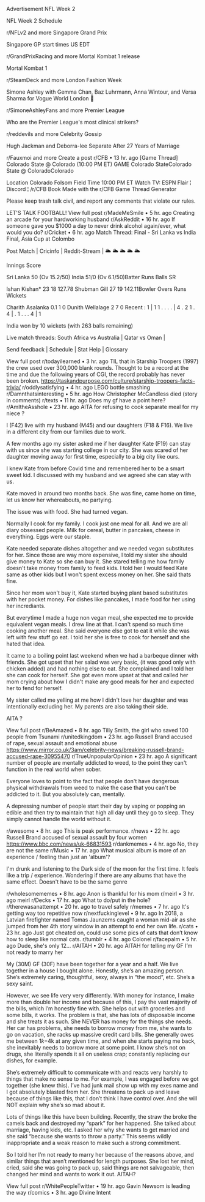 Advertisement
NFL Week 2

NFL Week 2 Schedule

r/NFLv2
and more
Singapore Grand Prix

Singapore GP start times US EDT

r/GrandPrixRacing
and more
Mortal Kombat 1 release

Mortal Kombat 1

r/SteamDeck
and more
London Fashion Week

Simone Ashley with Gemma Chan, Baz Luhrmann, Anna Wintour, and Versa Sharma for Vogue World London 🤩

r/SimoneAshleyFans
and more
Premier League

Who are the Premier League's most clinical strikers?

r/reddevils
and more
Celebrity Gossip

Hugh Jackman and Deborra-lee Separate After 27 Years of Marriage

r/Fauxmoi
and more
Create a post
r/CFB
•
13 hr. ago
[Game Thread] Colorado State @ Colorado (10:00 PM ET)
GAME	Colorado StateColorado State @ ColoradoColorado

Location	Colorado Folsom Field
Time	10:00 PM ET
Watch	TV: ESPN
	Flair ¦ Discord ¦ /r/CFB Book
	Made with the r/CFB Game Thread Generator

Please keep trash talk civil, and report any comments that violate our rules.

LET'S TALK FOOTBALL!
View full post
r/MadeMeSmile
•
5 hr. ago
Creating an arcade for your hardworking husband
r/AskReddit
•
16 hr. ago
If someone gave you $1000 a day to never drink alcohol again/ever, what would you do?
r/Cricket
•
6 hr. ago
Match Thread: Final - Sri Lanka vs India
Final, Asia Cup at Colombo

Post Match | Cricinfo | Reddit-Stream | 🌥 🌥 🌥 🌥 🌥

Innings	Score

Sri Lanka	50 (Ov 15.2/50)
India	51/0 (Ov 6.1/50)Batter	Runs	Balls	SR

Ishan Kishan*	23	18	127.78
Shubman Gill	27	19	142.11Bowler	Overs	Runs	Wickets

Charith Asalanka	0.1	1	0
Dunith Wellalage	2	7	0
Recent : 1  |  1 1 . . . .  |  4 . 2 1 . 4  |  . 1 . . . 4  |  1 

India won by 10 wickets (with 263 balls remaining)

Live match threads: South Africa vs Australia | Qatar vs Oman |

Send feedback | Schedule | Stat Help | Glossary

View full post
r/todayilearned
•
3 hr. ago
TIL that in Starship Troopers (1997) the crew used over 300,000 blank rounds. Thought to be a record at the time and due the following years of CGI, the record probably has never been broken.
https://taskandpurpose.com/culture/starship-troopers-facts-trivia/
r/oddlysatisfying
•
4 hr. ago
LEGO bottle smashing
r/Damnthatsinteresting
•
5 hr. ago
How Christopher McCandless died (story in comments)
r/texts
•
11 hr. ago
Does my gf have a point here?
r/AmItheAsshole
•
23 hr. ago
AITA for refusing to cook separate meal for my niece ?

I (F42) live with my husband (M45) and our daughters (F18 & F16). We live in a different city from our families due to work.

A few months ago my sister asked me if her daughter Kate (F19) can stay with us since she was starting college in our city. She was scared of her daughter moving away for first time, especially to a big city like ours.

I knew Kate from before Covid time and remembered her to be a smart sweet kid. I discussed with my husband and we agreed she can stay with us.

Kate moved in around two months back. She was fine, came home on time, let us know her whereabouts, no partying.

The issue was with food. She had turned vegan.

Normally I cook for my family. I cook just one meal for all. And we are all diary obsessed people. Milk for cereal, butter in pancakes, cheese in everything. Eggs were our staple.

Kate needed separate dishes altogether and we needed vegan substitutes for her. Since those are way more expensive, I told my sister she should give money to Kate so she can buy it. She stared telling me how family doesn't take money from family to feed kids. I told her I would feed Kate same as other kids but I won't spent excess money on her. She said thats fine.

Since her mom won't buy it, Kate started buying plant based substitutes with her pocket money. For dishes like pancakes, I made food for her using her incrediants.

But everytime I made a huge non vegan meal, she expected me to provide equivalent vegan meals. I drew line at that. I can't spend so much time cooking another meal. She said everyone else got to eat it while she was left with few stuff go eat. I told her she is free to cook for herself and she hated that idea.

It came to a boiling point last weekend when we had a barbeque dinner with friends. She got upset that her salad was very basic, (it was good only with chicken added) and had nothing else to eat. She complained and I told her she can cook for herself. She got even more upset at that and called her mom crying about how I didn't make any good meals for her and expected her to fend for herself.

My sister called me yelling at me how I didn't love her daughter and was intentionally excluding her. My parents are also taking their side.

AITA ?

View full post
r/BeAmazed
•
8 hr. ago
Tilly Smith, the girl who saved 100 people from Tsunami
r/unitedkingdom
•
23 hr. ago
Russell Brand accused of rape, sexual assault and emotional abuse
https://www.mirror.co.uk/3am/celebrity-news/breaking-russell-brand-accused-rape-30955470
r/TrueUnpopularOpinion
•
23 hr. ago
A significant number of people are mentally addicted to weed, to the point they can't function in the real world when sober.

Everyone loves to point to the fact that people don't have dangerous physical withdrawals from weed to make the case that you can't be addicted to it. But you absolutely can, mentally.

A depressing number of people start their day by vaping or popping an edible and then try to maintain that high all day until they go to sleep. They simply cannot handle the world without it.

r/awesome
•
8 hr. ago
This is peak performance.
r/news
•
22 hr. ago
Russell Brand accused of sexual assault by four women
https://www.bbc.com/news/uk-66831593
r/dankmemes
•
4 hr. ago
No, they are not the same
r/Music
•
17 hr. ago
What musical album is more of an experience / feeling than just an 'album'?

I'm drunk and listening to the Dark side of the moon for the first time. It feels like a trip / experience. Wondering if there are any albums that have the same effect. Doesn't have to be the same genre

r/wholesomememes
•
8 hr. ago
Anon is thankful for his mom
r/meirl
•
3 hr. ago
meirl
r/Decks
•
17 hr. ago
What to do/put in the hole?
r/therewasanattempt
•
20 hr. ago
to travel safely
r/memes
•
7 hr. ago
It's getting way too repetitive now
r/nextfuckinglevel
•
9 hr. ago
In 2018, a Latvian firefighter named Tomas Jaunzems caught a woman mid-air as she jumped from her 4th story window in an attempt to end her own life.
r/cats
•
23 hr. ago
Just got cheated on, could use some pics of cats that don’t know how to sleep like normal cats.
r/tumblr
•
4 hr. ago
Colonel
r/facepalm
•
5 hr. ago
Dude, she's only 12...
r/AITAH
•
20 hr. ago
AITAH for telling my GF I’m not ready to marry her

My (30M) GF (30F) have been together for a year and a half. We live together in a house I bought alone. Honestly, she’s an amazing person. She’s extremely caring, thoughtful, sexy, always in “the mood”, etc. She’s a sexy saint.

However, we see life very very differently. With money for instance, I make more than double her income and because of this, I pay the vast majority of the bills, which I’m honestly fine with. She helps out with groceries and some bills, it works. The problem is that, she has lots of disposable income and she treats it as such. She NEVER has money for the things she needs. Her car has problems, she needs to borrow money from me, she wants to go on vacation, she racks up massive credit card bills. She generally owes me between $1k-$4k at any given time, and when she starts paying me back, she inevitably needs to borrow more at some point. I know she’s not on drugs, she literally spends it all on useless crap; constantly replacing our dishes, for example.

She’s extremely difficult to communicate with and reacts very harshly to things that make no sense to me. For example, I was engaged before we got together (she knew this). I’ve had junk mail show up with my exes name and I got absolutely blasted from her. She threatens to pack up and leave because of things like this, that I don’t think I have control over. And she will NOT explain why she’s so mad about it.

Lots of things like this have been building. Recently, the straw the broke the camels back and destroyed my “spark” for her happened. She talked about marriage, having kids, etc. I asked her why she wants to get married and she said “because she wants to throw a party.” This seems wildly inappropriate and a weak reason to make such a strong commitment.

So I told her I’m not ready to marry her because of the reasons above, and similar things that aren’t mentioned for length purposes. She lost her mind, cried, said she was going to pack up, said things are not salvageable, then changed her mind and wants to work it out. AITAH?

View full post
r/WhitePeopleTwitter
•
19 hr. ago
Gavin Newsom is leading the way
r/comics
•
3 hr. ago
Divine Intent